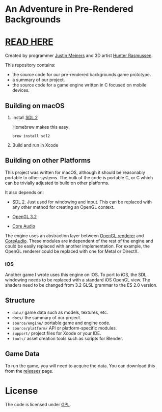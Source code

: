 # An Adventure in Pre-Rendered Backgrounds

# [READ HERE](https://justinmeiners.github.io/pre-rendered-backgrounds)

Created by programmer [Justin Meiners](https://justinmeiners.github.io) and 3D artist [Hunter Rasmussen](https://github.com/HunterRasmussen).

This repository contains:
- the source code for our pre-rendered backgrounds game prototype.
- a summary of our project.
- the source code for a game engine written in C focused on mobile devices.

## Building on macOS

1. Install [SDL 2](https://www.libsdl.org)

   Homebrew makes this easy:

   ```
   brew install sdl2
   ```

2. Build and run in Xcode

## Building on other Platforms

This project was written for macOS, although it should be reasonably portable to other systems. The bulk of the code is portable C, or C which can be trivially adjusted to build on other platforms.

It also depends on:

- [SDL 2](https://www.libsdl.org). Just used for windowing and input. This can be replaced with any other method for creating an OpenGL context.

- [OpenGL 3.2](https://en.wikipedia.org/wiki/OpenGL#OpenGL_3.2)

- [Core Audio](https://developer.apple.com/library/archive/documentation/MusicAudio/Conceptual/CoreAudioOverview/WhatisCoreAudio/WhatisCoreAudio.html)

The engine uses an abstraction layer between [OpenGL renderer](source/platform/gl_3/) and [CoreAudio](source/platform/core_audio/). These modules are independent of the rest of the engine and could be easily replaced with another implementation. For example, the OpenGL renderer could be replaced with one for Metal or DirectX.

### iOS

Another game I wrote uses this engine on iOS. To port to iOS, the SDL windowing needs to be replaced with a standard iOS OpenGL view. The shaders need to be changed from 3.2 GLSL grammar to the ES 2.0 version.

## Structure

- `data/` game data such as models, textures, etc.
- `docs/` the summary of our project.
- `source/engine/` portable game and engine code.
- `source/platform/` API or platform-specific modules.
- `support/` project files for Xcode or your IDE.
- `tools/` asset creation tools such as scripts for Blender.

## Game Data

To run the game, you will need to acquire the data. You can download this from the [releases](https://github.com/justinmeiners/pre-rendered-backgrounds) page.

# License

The code is licensed under [GPL](LICENSE).
